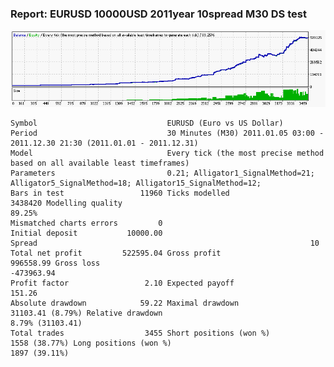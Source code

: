 
### Report: EURUSD 10000USD 2011year 10spread M30 DS test

![EURUSD 10000USD 2011year 10spread M30 DS test.txt](./EURUSD-10000USD-2011year-10spread-M30-DS-test.gif)

    Symbol                             EURUSD (Euro vs US Dollar)
    Period                             30 Minutes (M30) 2011.01.05 03:00 - 2011.12.30 21:30 (2011.01.01 - 2011.12.31)
    Model                              Every tick (the most precise method based on all available least timeframes)
    Parameters                         0.21; Alligator1_SignalMethod=21; Alligator5_SignalMethod=18; Alligator15_SignalMethod=12;
    Bars in test                 11960 Ticks modelled                        3438420 Modelling quality                                              89.25%
    Mismatched charts errors         0
    Initial deposit           10000.00                                               Spread                                                             10
    Total net profit         522595.04 Gross profit                        996558.99 Gross loss                                                 -473963.94
    Profit factor                 2.10 Expected payoff                        151.26
    Absolute drawdown            59.22 Maximal drawdown             31103.41 (8.79%) Relative drawdown                                    8.79% (31103.41)
    Total trades                  3455 Short positions (won %)         1558 (38.77%) Long positions (won %)                                  1897 (39.11%)
